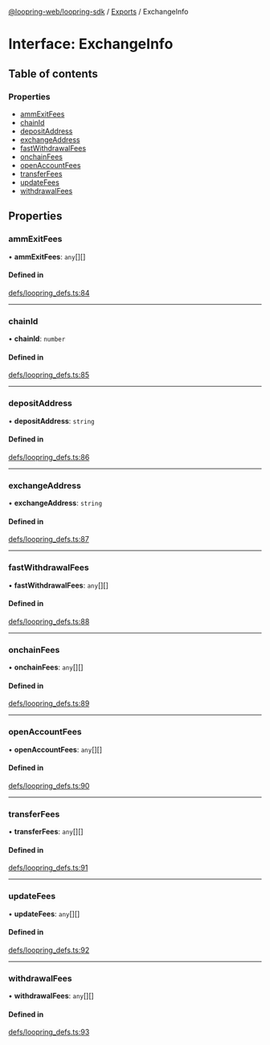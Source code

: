 [@loopring-web/loopring-sdk](../README.md) / [Exports](../modules.md) / ExchangeInfo

# Interface: ExchangeInfo

## Table of contents

### Properties

- [ammExitFees](ExchangeInfo.md#ammexitfees)
- [chainId](ExchangeInfo.md#chainid)
- [depositAddress](ExchangeInfo.md#depositaddress)
- [exchangeAddress](ExchangeInfo.md#exchangeaddress)
- [fastWithdrawalFees](ExchangeInfo.md#fastwithdrawalfees)
- [onchainFees](ExchangeInfo.md#onchainfees)
- [openAccountFees](ExchangeInfo.md#openaccountfees)
- [transferFees](ExchangeInfo.md#transferfees)
- [updateFees](ExchangeInfo.md#updatefees)
- [withdrawalFees](ExchangeInfo.md#withdrawalfees)

## Properties

### ammExitFees

• **ammExitFees**: `any`[][]

#### Defined in

[defs/loopring_defs.ts:84](https://github.com/Loopring/loopring_sdk/blob/cd42b57/src/defs/loopring_defs.ts#L84)

___

### chainId

• **chainId**: `number`

#### Defined in

[defs/loopring_defs.ts:85](https://github.com/Loopring/loopring_sdk/blob/cd42b57/src/defs/loopring_defs.ts#L85)

___

### depositAddress

• **depositAddress**: `string`

#### Defined in

[defs/loopring_defs.ts:86](https://github.com/Loopring/loopring_sdk/blob/cd42b57/src/defs/loopring_defs.ts#L86)

___

### exchangeAddress

• **exchangeAddress**: `string`

#### Defined in

[defs/loopring_defs.ts:87](https://github.com/Loopring/loopring_sdk/blob/cd42b57/src/defs/loopring_defs.ts#L87)

___

### fastWithdrawalFees

• **fastWithdrawalFees**: `any`[][]

#### Defined in

[defs/loopring_defs.ts:88](https://github.com/Loopring/loopring_sdk/blob/cd42b57/src/defs/loopring_defs.ts#L88)

___

### onchainFees

• **onchainFees**: `any`[][]

#### Defined in

[defs/loopring_defs.ts:89](https://github.com/Loopring/loopring_sdk/blob/cd42b57/src/defs/loopring_defs.ts#L89)

___

### openAccountFees

• **openAccountFees**: `any`[][]

#### Defined in

[defs/loopring_defs.ts:90](https://github.com/Loopring/loopring_sdk/blob/cd42b57/src/defs/loopring_defs.ts#L90)

___

### transferFees

• **transferFees**: `any`[][]

#### Defined in

[defs/loopring_defs.ts:91](https://github.com/Loopring/loopring_sdk/blob/cd42b57/src/defs/loopring_defs.ts#L91)

___

### updateFees

• **updateFees**: `any`[][]

#### Defined in

[defs/loopring_defs.ts:92](https://github.com/Loopring/loopring_sdk/blob/cd42b57/src/defs/loopring_defs.ts#L92)

___

### withdrawalFees

• **withdrawalFees**: `any`[][]

#### Defined in

[defs/loopring_defs.ts:93](https://github.com/Loopring/loopring_sdk/blob/cd42b57/src/defs/loopring_defs.ts#L93)
